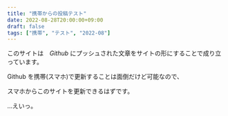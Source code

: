 ```yaml
---
title: "携帯からの投稿テスト"
date: 2022-08-28T20:00:00+09:00
draft: false
tags: ["携帯", "テスト", "2022-08"]
---
```


このサイトは　*Github* にプッシュされた文章をサイトの形にすることで成り立っています。

Github を携帯(スマホ)で更新することは面倒だけど可能なので、

スマホからこのサイトを更新できるはずです。

…えいっ。
